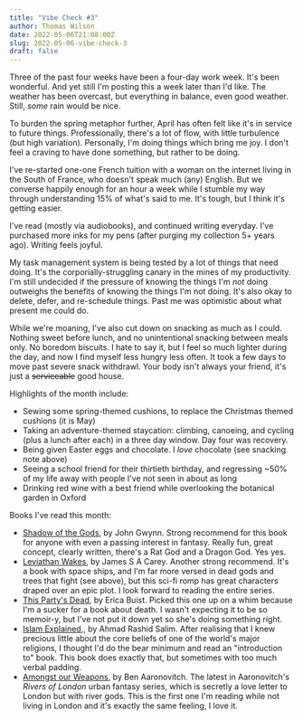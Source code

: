 ```yaml
---
title: "Vibe Check #3"
author: Thomas Wilson
date: 2022-05-06T21:08:00Z
slug: 2022-05-06-vibe-check-3
draft: false
---
```


Three of the past four weeks have been a four-day work week.  It's been wonderful.  And yet still I'm posting this a week later than I'd like.  The weather has been overcast, but everything in balance, even good weather.  Still, _some_ rain would be nice.

To burden the spring metaphor further, April has often felt like it's in service to future things.  Professionally, there's a lot of flow, with little turbulence (but high variation).  Personally, I'm doing things which bring me joy.  I don't feel a craving to have done something, but rather to be doing.

I've re-started one-one French tuition with a woman on the internet living in the South of France, who doesn't speak much (any) English.  But we converse happily enough for an hour a week while I stumble my way through understanding 15% of what's said to me.  It's tough, but I think it's getting easier.

I've read (mostly via audiobooks), and continued writing everyday.  I've purchased more inks for my pens (after purging my collection 5+ years ago).  Writing feels joyful.

My task management system is being tested by a lot of things that need doing.  It's the corporially-struggling canary in the mines of my productivity.  I'm still undecided if the pressure of knowing the things I'm _not_ doing outweighs the benefits of knowing the things I'm not doing.  It's also okay to delete, defer, and re-schedule things.  Past me was optimistic about what present me could do.

While we're moaning, I've also cut down on snacking as much as I could.  Nothing sweet before lunch, and no unintentional snacking between meals only.  No boredom biscuits.  I hate to say it, but I feel so much lighter during the day, and now I find myself less hungry less often. It took a few days to move past severe snack withdrawl.  Your body isn't always your friend, it's just a ~~serviceable~~ good house.

Highlights of the month include: 

- Sewing some spring-themed cushions, to replace the Christmas themed cushions (it is May)
- Taking an adventure-themed staycation: climbing, canoeing, and cycling (plus a lunch after each) in a three day window.  Day four was recovery.
- Being given Easter eggs and chocolate.  I _love_ chocolate (see snacking note above)
- Seeing a school friend for their thirtieth birthday, and regressing ~50% of my life away with people I've not seen in about as long
- Drinking red wine with a best friend while overlooking the botanical garden in Oxford

Books I've read this month:

- [Shadow of the Gods](https://www.hive.co.uk/Product/John-Gwynne/The-Shadow-of-the-Gods/25534879), by John Gwynn.  Strong recommend for this book for anyone with even a passing interest in fantasy.  Really fun, great concept, clearly written, there's a Rat God and a Dragon God.  Yes yes.
- [Leviathan Wakes](https://www.hive.co.uk/Product/James-S-A-Corey/Leviathan-Wakes--Book-1-of-the-Expanse-now-a-Prime-Original-series/6888165), by James S A Carey.  Another strong recommend.  It's a book with space ships, and I'm far more versed in dead gods and trees that fight (see above), but this sci-fi romp has great characters draped over an epic plot.  I look forward to reading the entire series.
- [This Party's Dead](https://www.hive.co.uk/Product/Erica-Buist/This-Partys-Dead--Grief-Joy-and-Spilled-Rum-at-the-Worlds-Death-Festivals/26655491), by Erica Buist.  Picked this one up on a whim because I'm a sucker for a book about death.  I wasn't expecting it to be so memoir-y, but I've not put it down yet so she's doing something right.
- [Islam Explained](https://blackwells.co.uk/bookshop/product/Islam-Explained-by-Ahmad-Rashid-Salim-author/9781646113231),, by Ahmad Rashid Salim.  After realising that I knew precious little about the core beliefs of one of the world's major religions, I thought I'd do the bear minimum and read an "introduction to" book.  This book does exactly that, but sometimes with too much verbal padding.
- [Amongst our Weapons](https://www.hive.co.uk/Product/Ben-Aaronovitch/Amongst-Our-Weapons--The-Brand-New-Rivers-Of-London-Novel/26655429), by Ben Aaronovitch.  The latest in Aaronovitch's *Rivers of London* urban fantasy series, which is secretly a love letter to London but with river gods.  This is the first one I'm reading while not living in London and it's exactly the same feeling, I love it.
